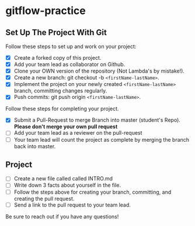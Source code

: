 # gitflow-practice

## Set Up The Project With Git

Follow these steps to set up and work on your project:

- [x] Create a forked copy of this project.
- [x] Add your team lead as collaborator on Github.
- [x] Clone your OWN version of the repository (Not Lambda's by mistake!).
- [x] Create a new branch: git checkout -b `<firstName-lastName>`.
- [x] Implement the project on your newly created `<firstName-lastName>` branch, committing changes regularly.
- [x] Push commits: git push origin `<firstName-lastName>`.

Follow these steps for completing your project.

- [x] Submit a Pull-Request to merge <firstName-lastName> Branch into master (student's Repo). **Please don't merge your own pull request**
- [ ] Add your team lead as a reviewer on the pull-request
- [ ] Your team lead will count the project as complete by merging the branch back into master.

## Project

- [ ] Create a new file called called INTRO.md
- [ ] Write down 3 facts about yourself in the file.
- [ ] Follow the steps above for creating your branch, committing, and creating the pull request.
- [ ] Send a link to the pull request to your team lead.

Be sure to reach out if you have any questions!
